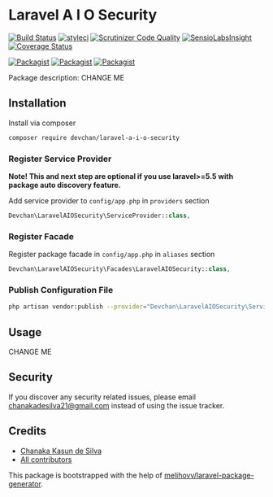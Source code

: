 # Laravel A I O Security

[![Build Status](https://travis-ci.org/devchan/laravel-a-i-o-security.svg?branch=master)](https://travis-ci.org/devchan/laravel-a-i-o-security)
[![styleci](https://styleci.io/repos/CHANGEME/shield)](https://styleci.io/repos/CHANGEME)
[![Scrutinizer Code Quality](https://scrutinizer-ci.com/g/devchan/laravel-a-i-o-security/badges/quality-score.png?b=master)](https://scrutinizer-ci.com/g/devchan/laravel-a-i-o-security/?branch=master)
[![SensioLabsInsight](https://insight.sensiolabs.com/projects/CHANGEME/mini.png)](https://insight.sensiolabs.com/projects/CHANGEME)
[![Coverage Status](https://coveralls.io/repos/github/devchan/laravel-a-i-o-security/badge.svg?branch=master)](https://coveralls.io/github/devchan/laravel-a-i-o-security?branch=master)

[![Packagist](https://img.shields.io/packagist/v/devchan/laravel-a-i-o-security.svg)](https://packagist.org/packages/devchan/laravel-a-i-o-security)
[![Packagist](https://poser.pugx.org/devchan/laravel-a-i-o-security/d/total.svg)](https://packagist.org/packages/devchan/laravel-a-i-o-security)
[![Packagist](https://img.shields.io/packagist/l/devchan/laravel-a-i-o-security.svg)](https://packagist.org/packages/devchan/laravel-a-i-o-security)

Package description: CHANGE ME

## Installation

Install via composer
```bash
composer require devchan/laravel-a-i-o-security
```

### Register Service Provider

**Note! This and next step are optional if you use laravel>=5.5 with package
auto discovery feature.**

Add service provider to `config/app.php` in `providers` section
```php
Devchan\LaravelAIOSecurity\ServiceProvider::class,
```

### Register Facade

Register package facade in `config/app.php` in `aliases` section
```php
Devchan\LaravelAIOSecurity\Facades\LaravelAIOSecurity::class,
```

### Publish Configuration File

```bash
php artisan vendor:publish --provider="Devchan\LaravelAIOSecurity\ServiceProvider" --tag="config"
```

## Usage

CHANGE ME

## Security

If you discover any security related issues, please email chanakadesilva21@gmail.com
instead of using the issue tracker.

## Credits

- [Chanaka Kasun de Silva](https://github.com/devchan/laravel-a-i-o-security)
- [All contributors](https://github.com/devchan/laravel-a-i-o-security/graphs/contributors)

This package is bootstrapped with the help of
[melihovv/laravel-package-generator](https://github.com/melihovv/laravel-package-generator).

